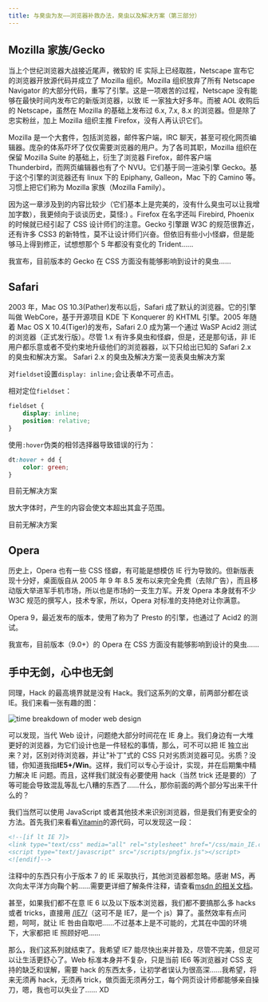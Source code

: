 ```yaml
---
title: 与臭虫为友——浏览器补救办法，臭虫以及解决方案（第三部分）
---
```


## Mozilla 家族/Gecko

当上个世纪浏览器大战接近尾声，微软的 IE 实际上已经取胜，Netscape 宣布它的浏览器开放源代码并成立了 Mozilla 组织。Mozilla 组织放弃了所有 Netscape Navigator 的大部分代码，重写了引擎。这是一项艰苦的过程，Netscape 没有能够在最快时间内发布它的新版浏览器，以致 IE 一家独大好多年。而被 AOL 收购后的 Netscape，虽然在 Mozilla 的基础上发布过 6.x, 7.x, 8.x 的浏览器。但是除了忠实粉丝，加上 Mozilla 组织主推 Firefox，没有人再认识它们。

Mozilla 是一个大套件，包括浏览器，邮件客户端，IRC 聊天，甚至可视化网页编辑器。庞杂的体系吓坏了仅仅需要浏览器的用户。为了各司其职，Mozilla 组织在保留 Mozilla Suite 的基础上，衍生了浏览器 Firefox，邮件客户端 Thunderbird，而网页编辑器也有了个 NVU。它们基于同一渲染引擎 Gecko。基于这个引擎的浏览器还有 linux 下的 Epiphany, Galleon，Mac 下的 Camino 等。 习惯上把它们称为 Mozilla 家族（Mozilla Family）。

因为这一章涉及到的内容比较少（它们基本上是完美的，没有什么臭虫可以让我增加字数），我更倾向于谈谈历史，莫怪:) 。Firefox 在名字还叫 Firebird, Phoenix 的时候就已经引起了 CSS 设计师们的注意。Gecko 引擎跟 W3C 的规范很靠近，还有许多 CSS3 的新特性，莫不让设计师们兴奋。但依旧有些小小怪癖，但是能够马上得到修正，试想想那个 5 年都没有变化的 Trident……

我宣布，目前版本的 Gecko 在 CSS 方面没有能够影响到设计的臭虫……

## Safari

2003 年，Mac OS 10.3(Pather)发布以后，Safari 成了默认的浏览器。它的引擎叫做 WebCore，基于开源项目 KDE 下 Konquerer 的 KHTML 引擎。2005 年随着 Mac OS X 10.4(Tiger)的发布，Safari 2.0 成为第一个通过 WaSP Acid2 测试的浏览器（正式发行版）。尽管 1.x 有许多臭虫和怪癖，但是，还是那句话，非 IE 用户都乐意或者不受约束地升级他们的浏览器器，以下只给出已知的 Safari 2.x 的臭虫和解决方案。
Safari 2.x 的臭虫及解决方案一览表臭虫解决方案

对`fieldset`设置`display: inline;`会让表单不可点击。

相对定位`fieldset`：

```css
fieldset {
    display: inline;
    position: relative;
}
```

使用`:hover`伪类的相邻选择器导致错误的行为：

```css
dt:hover + dd {
    color: green;
}
```

目前无解决方案

放大字体时，产生的内容会使文本超出其盒子范围。

目前无解决方案

## Opera

历史上，Opera 也有一些 CSS 怪癖，有可能是想模仿 IE 行为导致的。但新版表现十分好，桌面版自从 2005 年 9 年 8.5 发布以来完全免费（去除广告），而且移动版大举进军手机市场，所以也是市场的一支生力军。开发 Opera 本身就有不少 W3C 规范的撰写人，技术专家，所以，Opera 对标准的支持绝对让你满意。

Opera 9，最近发布的版本，使用了称为了 Presto 的引擎，也通过了 Acid2 的测试。

我宣布，目前版本（9.0+）的 Opera 在 CSS 方面没有能够影响到设计的臭虫……

## 手中无剑，心中也无剑

同理，Hack 的最高境界就是没有 Hack。我们这系列的文章，前两部分都在谈 IE。我们来看一张有趣的图：

![time breakdown of moder web design](http://static.flickr.com/63/206286819_fc25dea57f_o.jpg)

可以发现，当代 Web 设计，问题绝大部分时间花在 IE 身上。我们身边有一大堆更好的浏览器，为它们设计也是一件轻松的事情，那么，可不可以把 IE 独立出来？对，区别对待浏览器，并让"补丁"式的 CSS 只对劣质浏览器可见。劣质？没错，你知道我指**IE5+/Win**。这样，我们可以专心于设计，实现，并在后期集中精力解决 IE 问题。而且，这样我们就没有必要使用 hack（当然 trick 还是要的）了等可能会导致混乱等乱七八糟的东西了……什么，那你前面的两个部分写出来干什么的？

我们当然可以使用 JavaScript 或者其他技术来识别浏览器，但是我们有更安全的方法。首先我们来看看[Vitamin][1]的源代码，可以发现这一段：

```html
<!--[if lt IE 7]>
<link type="text/css" media="all" rel="stylesheet" href="/css/main_IE.css" />
<script type="text/javascript" src="/scripts/pngfix.js"></script>
<![endif]-->
```

注释中的东西只有小于版本 7 的 IE 采取执行，其他浏览器都忽略。感谢 MS，再次向太平洋方向鞠个躬……需要更详细了解条件注释，请查看[msdn 的相关文档][2]。

甚至，如果我们都不在意 IE 6 以及以下版本浏览器，我们都不要搞那么多 hacks 或者 tricks，直接用 [/IE7/][3]（这可不是 IE7，是一个 js）算了。虽然效率有点问题，呵呵，就让 IE 咎由自取吧……不过基本上是不可能的，尤其在中国的环境下，大家都把 IE 照顾好吧……

那么，我们这系列就结束了。我希望 IE7 能尽快出来并普及，尽管不完美，但足可以让生活更舒心了。Web 标准本身并不复杂，只是当前 IE6 等浏览器对 CSS 支持的缺乏和误解，需要 hack 的东西太多，让初学者误认为很高深……我希望，将来无须再 hack，无须再 trick，做页面无须再分工，每个网页设计师都能够亲自操刀，嗯，我也可以失业了…… XD

[1]: http://www.thinkvitamin.com/
[2]: http://msdn.microsoft.com/workshop/author/dhtml/overview/ccomment_ovw.asp
[3]: http://dean.edwards.name/IE7/
